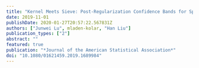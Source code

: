 ```yaml
---
title: "Kernel Meets Sieve: Post-Regularization Confidence Bands for Sparse Additive Model"
date: 2019-11-01
publishDate: 2020-01-27T20:57:22.567831Z
authors: ["Junwei Lu", mladen-kolar, "Han Liu"]
publication_types: ["2"]
abstract: ""
featured: true
publication: "*Journal of the American Statistical Association*"
doi: "10.1080/01621459.2019.1689984"
---
```

